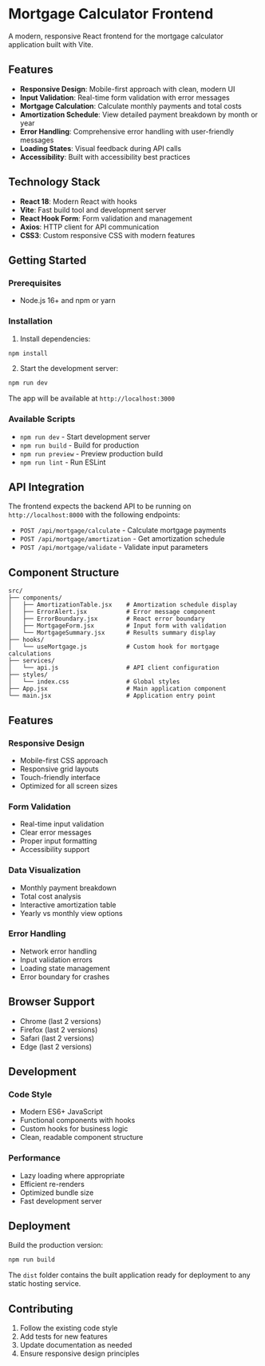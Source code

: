 # Mortgage Calculator Frontend

A modern, responsive React frontend for the mortgage calculator application built with Vite.

## Features

- **Responsive Design**: Mobile-first approach with clean, modern UI
- **Input Validation**: Real-time form validation with error messages
- **Mortgage Calculation**: Calculate monthly payments and total costs
- **Amortization Schedule**: View detailed payment breakdown by month or year
- **Error Handling**: Comprehensive error handling with user-friendly messages
- **Loading States**: Visual feedback during API calls
- **Accessibility**: Built with accessibility best practices

## Technology Stack

- **React 18**: Modern React with hooks
- **Vite**: Fast build tool and development server
- **React Hook Form**: Form validation and management
- **Axios**: HTTP client for API communication
- **CSS3**: Custom responsive CSS with modern features

## Getting Started

### Prerequisites

- Node.js 16+ and npm or yarn

### Installation

1. Install dependencies:
```bash
npm install
```

2. Start the development server:
```bash
npm run dev
```

The app will be available at `http://localhost:3000`

### Available Scripts

- `npm run dev` - Start development server
- `npm run build` - Build for production
- `npm run preview` - Preview production build
- `npm run lint` - Run ESLint

## API Integration

The frontend expects the backend API to be running on `http://localhost:8000` with the following endpoints:

- `POST /api/mortgage/calculate` - Calculate mortgage payments
- `POST /api/mortgage/amortization` - Get amortization schedule
- `POST /api/mortgage/validate` - Validate input parameters

## Component Structure

```
src/
├── components/
│   ├── AmortizationTable.jsx    # Amortization schedule display
│   ├── ErrorAlert.jsx           # Error message component
│   ├── ErrorBoundary.jsx        # React error boundary
│   ├── MortgageForm.jsx         # Input form with validation
│   └── MortgageSummary.jsx      # Results summary display
├── hooks/
│   └── useMortgage.js           # Custom hook for mortgage calculations
├── services/
│   └── api.js                   # API client configuration
├── styles/
│   └── index.css                # Global styles
├── App.jsx                      # Main application component
└── main.jsx                     # Application entry point
```

## Features

### Responsive Design
- Mobile-first CSS approach
- Responsive grid layouts
- Touch-friendly interface
- Optimized for all screen sizes

### Form Validation
- Real-time input validation
- Clear error messages
- Proper input formatting
- Accessibility support

### Data Visualization
- Monthly payment breakdown
- Total cost analysis
- Interactive amortization table
- Yearly vs monthly view options

### Error Handling
- Network error handling
- Input validation errors
- Loading state management
- Error boundary for crashes

## Browser Support

- Chrome (last 2 versions)
- Firefox (last 2 versions)
- Safari (last 2 versions)
- Edge (last 2 versions)

## Development

### Code Style
- Modern ES6+ JavaScript
- Functional components with hooks
- Custom hooks for business logic
- Clean, readable component structure

### Performance
- Lazy loading where appropriate
- Efficient re-renders
- Optimized bundle size
- Fast development server

## Deployment

Build the production version:

```bash
npm run build
```

The `dist` folder contains the built application ready for deployment to any static hosting service.

## Contributing

1. Follow the existing code style
2. Add tests for new features
3. Update documentation as needed
4. Ensure responsive design principles